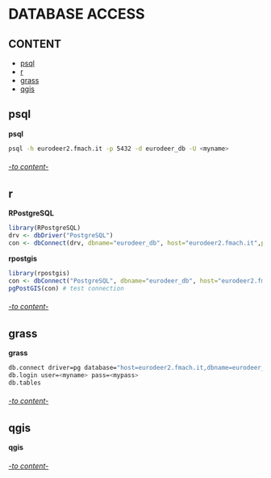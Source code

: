 # DATABASE ACCESS

## CONTENT 

* [psql](#psql)
* [r](#r)
* [grass](#grass)
* [qgis](#qgis)


## psql

**psql**  
```bash
psql -h eurodeer2.fmach.it -p 5432 -d eurodeer_db -U <myname>  
```

###### [-to content-](#content)

## r

**RPostgreSQL**  
```R
library(RPostgreSQL)
drv <- dbDriver("PostgreSQL")
con <- dbConnect(drv, dbname="eurodeer_db", host="eurodeer2.fmach.it",port="5432", user="<myname>", password="<mypass>")
```

**rpostgis**  
```R
library(rpostgis)
con <- dbConnect("PostgreSQL", dbname="eurodeer_db", host="eurodeer2.fmach.it", user="<myname>", password="<mypass>") 
pgPostGIS(con) # test connection
```



###### [-to content-](#content)

## grass

**grass**  
```bash
db.connect driver=pg database="host=eurodeer2.fmach.it,dbname=eurodeer_db,port=5432" 
db.login user=<myname> pass=<mypass>
db.tables
```

###### [-to content-](#content)

## qgis

**qgis**  


###### [-to content-](#content)
